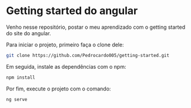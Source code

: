 # Getting started do angular

Venho nesse repositório, postar o meu aprendizado com o getting started do site do angular.

Para iniciar o projeto, primeiro faça o clone dele:
```bash
git clone https://github.com/Pedrocardo005/getting-started.git
```

Em seguida, instale as dependências com o npm:
```bash
npm install
```

Por fim, execute o projeto com o comando:
```bash
ng serve
```
